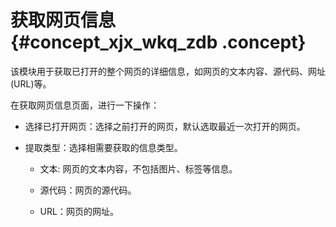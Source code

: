 # 获取网页信息 {#concept_xjx_wkq_zdb .concept}

该模块用于获取已打开的整个网页的详细信息，如网页的文本内容、源代码、网址\(URL\)等。

在获取网页信息页面，进行一下操作：

-   选择已打开网页：选择之前打开的网页，默认选取最近一次打开的网页。

-   提取类型：选择相需要获取的信息类型。

    -   文本: 网页的文本内容，不包括图片、标签等信息。

    -   源代码：网页的源代码。

    -   URL：网页的网址。


